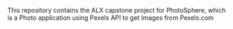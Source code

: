 This repository contains the ALX capstone project for PhotoSphere, which is a Photo application using Pexels API to get Images from Pexels.com
